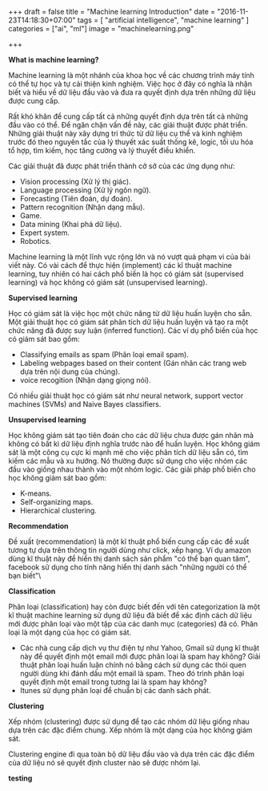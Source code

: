 +++
draft = false
title = "Machine learning Introduction"
date = "2016-11-23T14:18:30+07:00"
tags = [ "artificial intelligence", "machine learning" ]
categories = ["ai", "ml"]
image = "machinelearning.png"

+++

**What is machine learning?**

Machine learning là một nhánh của khoa học về các chương trình máy tính có thể tự học và tự cải thiện kinh nghiệm. Việc học ở đây có nghĩa là nhận biết và hiểu về dữ liệu đầu vào và đưa ra quyết định dựa trên những dữ liệu được cung cấp.

Rất khó khăn để cung cấp tất cả những quyết định dựa trên tất cả những đầu vào có thể. Để ngăn chặn vấn đề này, các giải thuật được phát triển. Những giải thuật này xây dựng tri thức từ dữ liệu cụ thể và kinh nghiệm trước đó theo nguyên tắc của lý thuyết xác suất thống kê, logic, tối ưu hóa tổ hợp, tìm kiếm, học tăng cường và lý thuyết điều khiển.

Các giải thuật đã được phát triển thành cở sở của các ứng dụng như:

- Vision processing (Xử lý thị giác).
- Language processing (Xử lý ngôn ngữ).
- Forecasting (Tiên đoán, dự đoán).
- Pattern recognition (Nhận dạng mẫu).
- Game.
- Data mining (Khai phá dữ liệu).
- Expert system.
- Robotics.

Machine learning là một lĩnh vực rộng lớn và nó vượt quá phạm vi của bài viết này. Có vài cách để thực hiện (implement) các kĩ thuật machine learning, tuy nhiên có hai cách phổ biến là học có giám sát (supervised learning) và học không có giám sát (unsupervised learning).

**Supervised learning**

Học có giám sát là việc học một chức năng từ dữ liệu huấn luyện cho sẵn. Một giải thuật học có giám sát phân tích dữ liệu huấn luyện và tạo ra một chức năng đã được suy luận (inferred function). Các ví dụ phổ biến của học có giám sát bao gồm:

- Classifying emails as spam (Phân loại email spam).
- Labeling webpages based on their content (Gán nhãn các trang web dựa trên nội dung của chúng).
- voice recogition (Nhận dạng giọng nói).

Có nhiều giải thuật học có giám sát như neural network, support vector machines (SVMs) and Naive Bayes classifiers.

**Unsupervised learning**

Học không giám sát tạo tiên đoán cho các dữ liệu chưa được gán nhãn mà không có bất kì dữ liệu định nghĩa trước nào để huấn luyện. Học không giám sát là một công cụ cực kì mạnh mẽ cho việc phân tích dữ liệu sẵn có, tìm kiếm các mẫu và xu hướng. Nó thường được sử dụng cho việc nhóm các đầu vào giống nhau thành vào một nhóm logic. Các giải pháp phổ biến cho học không giám sát bao gồm:

- K-means.
- Self-organizing maps.
- Hierarchical clustering.

**Recommendation**

Đề xuất (recommendation) là một kĩ thuật phổ biến cung cấp các đề xuất tương tự dựa trên thông tin người dùng như click, xếp hạng. Ví dụ amazon dùng kĩ thuật này để hiển thị danh sách sản phẩm "có thể bạn quan tâm", facebook sử dụng cho tính năng hiển thị danh sách "những người có thể bạn biết"\

**Classification**

Phân loại (classification) hay còn được biết đến với tên categorization là một kĩ thuật machine learning sử dụng dữ liệu đã biết để xác định cách dữ liệu mới được phân loại vào một tập của các danh mục (categories) đã có. Phân loại là một dạng của học có giám sát.

- Các nhà cung cấp dịch vụ thư điện tự như Yahoo, Gmail sử dụng kĩ thuật này để quyết định một email mới được phân loại là spam hay không? Giải thuật phân loại huấn luận chính nó bằng cách sử dụng các thói quen người dùng khi đánh dấu một email là spam. Theo đó trình phân loại quyềt định một email trong tương lai là spam hay không?
- Itunes sử dụng phân loại để chuẩn bị các danh sách phát.

**Clustering**

Xếp nhóm (clustering) được sử dụng để tạo các nhóm dữ liệu giống nhau dựa trên các đặc điểm chung. Xếp nhóm là một dạng của học không giám sát.

Clustering engine đi qua toàn bộ dữ liệu đầu vào và dựa trên các đặc điểm của dữ liệu nó sẽ quyết định cluster nào sẽ được nhóm lại.

**testing**